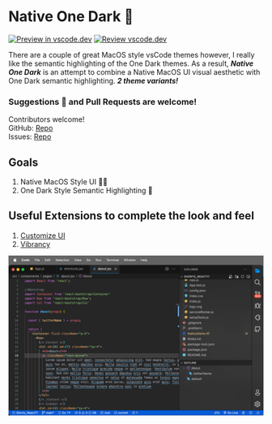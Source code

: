 # Native One Dark 🦄  

[![Preview in vscode.dev](https://img.shields.io/badge/preview%20in-vscode.dev-blue)](https://marketplace.visualstudio.com/items?itemName=DanielFitzsimmons.native-one-dark) [![Review vscode.dev](https://img.shields.io/badge/preview%20in-vscode.dev-green)](https://marketplace.visualstudio.com/items?itemName=DanielFitzsimmons.native-one-dark) 


There are a couple of great MacOS style vsCode themes however, I really like the semantic highlighting of the One Dark themes. As a result, ***Native One Dark*** is an attempt to combine a Native MacOS UI visual aesthetic with One Dark semantic highlighting. ***2 theme variants!***

### Suggestions 🧠 and Pull Requests are welcome!
Contributors welcome! \
GitHub: [Repo](https://github.com/DanielFitzsimmons/Native-One-Dark) \
Issues: [Repo](https://github.com/DanielFitzsimmons/Native-One-Dark/issues) 

## Goals
1. Native MacOS Style UI 👨‍💻
2. One Dark Style Semantic Highlighting 🌈

## Useful Extensions to complete the look and feel
1. [Customize UI](https://marketplace.visualstudio.com/items?itemName=iocave.customize-ui)
2. [Vibrancy](https://marketplace.visualstudio.com/items?itemName=eyhn.vscode-vibrancy)

![Native OneDark](/screenShots/screenShot_V3.png)
